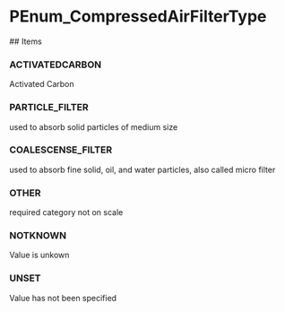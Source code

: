 # PEnum_CompressedAirFilterType

<!-- end of definition -->## Items

### ACTIVATEDCARBON
Activated Carbon

### PARTICLE_FILTER
used to absorb solid particles of medium size

### COALESCENSE_FILTER
used to absorb fine solid, oil, and water particles, also called micro filter

### OTHER
required category not on scale

### NOTKNOWN
Value is unkown

### UNSET
Value has not been specified
